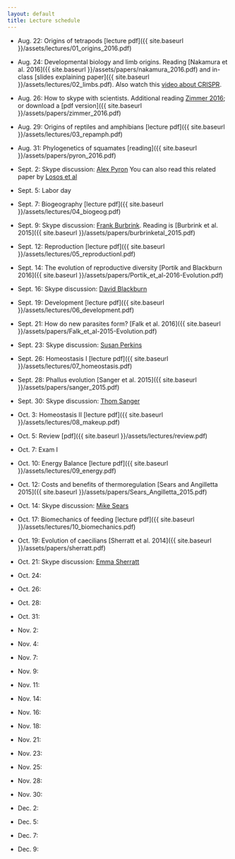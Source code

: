 ```yaml
---
layout: default
title: Lecture schedule
---
```


- Aug. 22: Origins of tetrapods [lecture pdf]({{ site.baseurl }}/assets/lectures/01_origins_2016.pdf)
- Aug. 24: Developmental biology and limb origins. Reading [Nakamura et al. 2016]({{ site.baseurl }}/assets/papers/nakamura_2016.pdf) and in-class [slides explaining paper]({{ site.baseurl }}/assets/lectures/02_limbs.pdf). Also watch this [video about CRISPR](https://www.youtube.com/watch?v=MnYppmstxIs).
- Aug. 26: How to skype with scientists. Additional reading [Zimmer 2016](http://www.nytimes.com/2016/08/18/science/from-fins-into-hands-scientists-discover-a-deep-evolutionary-link.html); or download a [pdf version]({{ site.baseurl }}/assets/papers/zimmer_2016.pdf)

- Aug. 29: Origins of reptiles and amphibians [lecture pdf]({{ site.baseurl }}/assets/lectures/03_repamph.pdf)
- Aug. 31: Phylogenetics of squamates [reading]({{ site.baseurl }}/assets/papers/pyron_2016.pdf)
- Sept. 2: Skype discussion: [Alex Pyron](http://www.colubroid.org/)
You can also read this related paper by [Losos et al](http://lososlab.oeb.harvard.edu/files/lososlab/files/losos_et_al._who_speaks_with_forked_tongue._2012.pdf)

- Sept. 5: Labor day
- Sept. 7: Biogeography [lecture pdf]({{ site.baseurl }}/assets/lectures/04_biogeog.pdf)
- Sept. 9: Skype discussion: [Frank Burbrink](http://www.amnh.org/our-research/staff-directory/frank-t.-burbrink/). Reading is [Burbrink et al. 2015]({{ site.baseurl }}/assets/papers/burbrinketal_2015.pdf)

- Sept. 12: Reproduction [lecture pdf]({{ site.baseurl }}/assets/lectures/05_reproductionI.pdf)
- Sept. 14: The evolution of reproductive diversity [Portik and Blackburn 2016]({{ site.baseurl }}/assets/papers/Portik_et_al-2016-Evolution.pdf)
- Sept. 16: Skype discussion: [David Blackburn](http://www.blackburnlab.org/)

- Sept. 19: Development [lecture pdf]({{ site.baseurl }}/assets/lectures/06_development.pdf)
- Sept. 21: How do new parasites form? [Falk et al. 2016]({{ site.baseurl }}/assets/papers/Falk_et_al-2015-Evolution.pdf)
- Sept. 23: Skype discussion: [Susan Perkins](http://www.susanperkins.net/)

- Sept. 26: Homeostasis I [lecture pdf]({{ site.baseurl }}/assets/lectures/07_homeostasis.pdf)
- Sept. 28: Phallus evolution [Sanger et al. 2015]({{ site.baseurl }}/assets/papers/sanger_2015.pdf)
- Sept. 30: Skype discussion: [Thom Sanger](http://anolisevodevo.com/Sanger_Loyola_webpage/Home.html)

- Oct. 3: Homeostasis II [lecture pdf]({{ site.baseurl }}/assets/lectures/08_makeup.pdf)
- Oct. 5: Review [pdf]({{ site.baseurl }}/assets/lectures/review.pdf)
- Oct. 7: Exam I

- Oct. 10: Energy Balance [lecture pdf]({{ site.baseurl }}/assets/lectures/09_energy.pdf)
- Oct. 12: Costs and benefits of thermoregulation [Sears and Angilletta 2015]({{ site.baseurl }}/assets/papers/Sears_Angilletta_2015.pdf)
- Oct. 14: Skype discussion: [Mike Sears](http://thermalecology.org/)

- Oct. 17: Biomechanics of feeding [lecture pdf]({{ site.baseurl }}/assets/lectures/10_biomechanics.pdf)
- Oct. 19: Evolution of caecilians [Sherratt et al. 2014]({{ site.baseurl }}/assets/papers/sherratt.pdf)
- Oct. 21: Skype discussion: [Emma Sherratt](http://www.emmasherratt.com/)

- Oct. 24:
- Oct. 26:
- Oct. 28:

- Oct. 31:
- Nov. 2:
- Nov. 4:

- Nov. 7:
- Nov. 9:
- Nov. 11:

- Nov. 14:
- Nov. 16:
- Nov. 18:

- Nov. 21:
- Nov. 23:
- Nov. 25:

- Nov. 28:
- Nov. 30:
- Dec. 2:

- Dec. 5:
- Dec. 7:
- Dec. 9:
